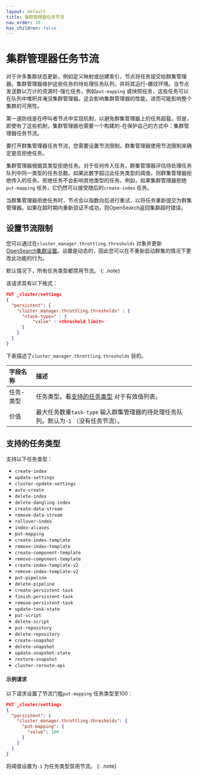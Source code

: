 ```yaml
---
layout: default
title: 集群管理器任务节流
nav_order: 10
has_children: false
---
```


# 集群管理器任务节流

对于许多集群状态更新，例如定义映射或创建索引，节点将任务提交给群集管理器。集群管理器维护这些任务的待处理任务队列，并将其运行-螺纹环境。当节点发送数以万计的资源时-强化任务，例如`put-mapping` 或快照任务，这些任务可以在队列中堆积并淹没集群管理器。这会影响集群管理器的性能，进而可能影响整个集群的可用性。

第一道防线是在呼叫者节点中实现机制，以避免群集管理器上的任务超载。但是，即使有了这些机制，集群管理器也需要一个构建的-在保护自己的方式中：集群管理器任务节流。

要打开群集管理器任务节流，您需要设置节流限制。群集管理器使用节流限制来确定是否拒绝任务。

集群管理器根据其类型拒绝任务。对于任何传入任务，群集管理器评估待处理任务队列中同一类型的任务总数。如果此数字超过此任务类型的阈值，则群集管理器拒绝传入的任务。拒绝任务不会影响其他类型的任务。例如，如果集群管理器拒绝`put-mapping` 任务，它仍然可以接受随后的`create-index` 任务。

当群集管理器拒绝任务时，节点会以指数向后进行重试，以将任务重新提交为群集管理器。如果在超时期内重新验证不成功，则OpenSearch返回集群超时错误。

## 设置节流限制

您可以通过在`cluster_manager.throttling.thresholds` 对象并更新[OpenSearch集群设置]({{site.url}}{{site.baseurl}}/api-reference/cluster-settings)。设置是动态的，因此您可以在不重新启动群集的情况下更改此功能的行为。

默认情况下，所有任务类型都禁用节流。
{: .note}

该请求具有以下格式：

```json
PUT _cluster/settings
{
  "persistent": {
    "cluster_manager.throttling.thresholds" : {
      "<task-type>" : {
          "value" : <threshold limit>
      }
    }
  }
}
```

下表描述了`cluster_manager.throttling.thresholds` 目的。

字段名称| 描述
:--- | :---
任务-类型| 任务类型。看[支持的任务类型](#supported-task-types) 对于有效值列表。
价值| 最大任务数量`task-type` 输入群集管理器的待处理任务队列。默认为`-1` （没有任务节流）。

## 支持的任务类型

支持以下任务类型：

- `create-index` 
- `update-settings` 
- `cluster-update-settings` 
- `auto-create` 
- `delete-index` 
- `delete-dangling-index` 
- `create-data-stream` 
- `remove-data-stream` 
- `rollover-index` 
- `index-aliases` 
- `put-mapping` 
- `create-index-template` 
- `remove-index-template` 
- `create-component-template` 
- `remove-component-template` 
- `create-index-template-v2` 
- `remove-index-template-v2` 
- `put-pipeline` 
- `delete-pipeline` 
- `create-persistent-task` 
- `finish-persistent-task` 
- `remove-persistent-task` 
- `update-task-state` 
- `put-script` 
- `delete-script` 
- `put-repository` 
- `delete-repository` 
- `create-snapshot` 
- `delete-snapshot` 
- `update-snapshot-state` 
- `restore-snapshot` 
- `cluster-reroute-api`

#### 示例请求

以下请求设置了节流门槛`put-mapping` 任务类型至100：

```json
PUT _cluster/settings
{
  "persistent": {
    "cluster_manager.throttling.thresholds": {
      "put-mapping": {
        "value": 100
      }
    }
  }
}
```

将阈值设置为`-1` 为任务类型禁用节流。
{: .note}




